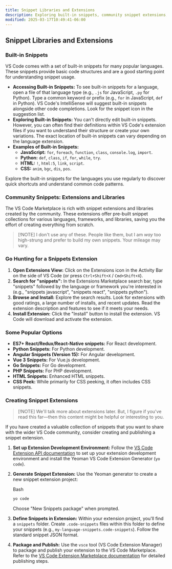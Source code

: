 ```yaml
---
title: Snippet Libraries and Extensions
description: Exploring built-in snippets, community snippet extensions, and how to create your own snippet extensions
modified: 2025-03-17T10:49:41-06:00
---
```


## Snippet Libraries and Extensions

### Built-in Snippets

VS Code comes with a set of built-in snippets for many popular languages. These snippets provide basic code structures and are a good starting point for understanding snippet usage.

- **Accessing Built-in Snippets:** To see built-in snippets for a language, open a file of that language type (e.g., `.js` for JavaScript, `.py` for Python). Type a common keyword or prefix (e.g., `for` in JavaScript, `def` in Python). VS Code's IntelliSense will suggest built-in snippets alongside other code completions. Look for the snippet icon in the suggestion list.
- **Exploring Built-in Snippets:** You can't directly edit built-in snippets. However, you can often find their definitions within VS Code's extension files if you want to understand their structure or create your own variations. The exact location of built-in snippets can vary depending on the language extension.
- **Examples of Built-in Snippets:**
  - **JavaScript:** `for`, `foreach`, `function`, `class`, `console.log`, `import`.
  - **Python:** `def`, `class`, `if`, `for`, `while`, `try`.
  - **HTML:** `!`, `html:5`, `link`, `script`.
  - **CSS:** `anim`, `bgc`, `dis`, `pos`.

Explore the built-in snippets for the languages you use regularly to discover quick shortcuts and understand common code patterns.

### Community Snippets: Extensions and Libraries

The VS Code Marketplace is rich with snippet extensions and libraries created by the community. These extensions offer pre-built snippet collections for various languages, frameworks, and libraries, saving you the effort of creating everything from scratch.

> [!NOTE] I don't use any of these.
> People like them, but I am *way* too high-strung and prefer to build my own snippets. Your mileage may vary.

### Go Hunting for a Snippets Extension

1. **Open Extensions View:** Click on the Extensions icon in the Activity Bar on the side of VS Code (or press `Ctrl+Shift+X` / `Cmd+Shift+X`).
2. **Search for "snippets":** In the Extensions Marketplace search bar, type "snippets" followed by the language or framework you're interested in (e.g., "snippets javascript", "snippets react", "snippets python").
3. **Browse and Install:** Explore the search results. Look for extensions with good ratings, a large number of installs, and recent updates. Read the extension description and features to see if it meets your needs.
4. **Install Extension:** Click the "Install" button to install the extension. VS Code will download and activate the extension.

### Some Popular Options

  - **ES7+ React/Redux/React-Native snippets:** For React development.
  - **Python Snippets:** For Python development.
  - **Angular Snippets (Version 15):** For Angular development.
  - **Vue 3 Snippets:** For Vue.js development.
  - **Go Snippets:** For Go development.
  - **PHP Snippets:** For PHP development.
  - **HTML Snippets:** Enhanced HTML snippets.
  - **CSS Peek:** While primarily for CSS peeking, it often includes CSS snippets.

### Creating Snippet Extensions

> [!NOTE] We'll talk more about extensions later.
> But, I figure if you've read this far—then this content might be helpful or interesting to you.

If you have created a valuable collection of snippets that you want to share with the wider VS Code community, consider creating and publishing a snippet extension.

1. **Set up Extension Development Environment:** Follow the [VS Code Extension API documentation](https://www.google.com/url?sa=E&source=gmail&q=https://code.visualstudio.com/api/get-started/your-first-extension&authuser=1) to set up your extension development environment and install the Yeoman VS Code Extension Generator (`yo code`).
2. **Generate Snippet Extension:** Use the Yeoman generator to create a new snippet extension project:

   Bash

   ```ts
   yo code
   ```

   Choose "New Snippets package" when prompted.

3. **Define Snippets in Extension:** Within your extension project, you'll find a `snippets` folder. Create `.code-snippets` files within this folder to define your snippets (e.g., `my-language-snippets.code-snippets`). Follow the standard snippet JSON format.
4. **Package and Publish:** Use the `vsce` tool (VS Code Extension Manager) to package and publish your extension to the VS Code Marketplace. Refer to the [VS Code Extension Marketplace documentation](https://www.google.com/url?sa=E&source=gmail&q=https://code.visualstudio.com/api/working-with-extensions/publishing-extension&authuser=1) for detailed publishing steps.
